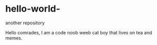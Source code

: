 # hello-world-
another repository

Hello comrades,
I am a code noob weeb cat boy that lives on tea and memes.

